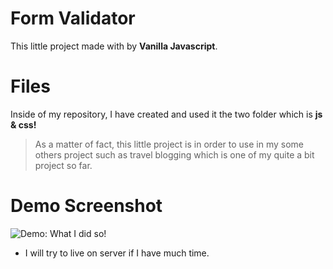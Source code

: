# Form Validator

This little project made with by **Vanilla Javascript**.


# Files

Inside of my repository, I have created and used it the two folder which is **js & css!**

> As a matter of fact, this little project is in order to use in my some others project such as travel blogging which is one of my quite a bit project so far.

# Demo Screenshot
![Demo: What I did so! ](https://i.imgur.com/pTrcOof.jpg)

- I will try to live on server if I have much time.
